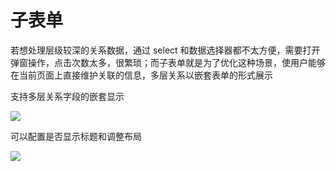 # 子表单

若想处理层级较深的关系数据，通过 select 和数据选择器都不太方便，需要打开弹窗操作，点击次数太多，很繁琐；而子表单就是为了优化这种场景，使用户能够在当前页面上直接维护关联的信息，多层关系以嵌套表单的形式展示

支持多层关系字段的嵌套显示

![](https://static-docs.nocobase.com/966964d3f3ade50d9af03baed79247cf.png)

可以配置是否显示标题和调整布局

![](https://static-docs.nocobase.com/6b375a39b4b1cba4033f92736c3676f3.png)
